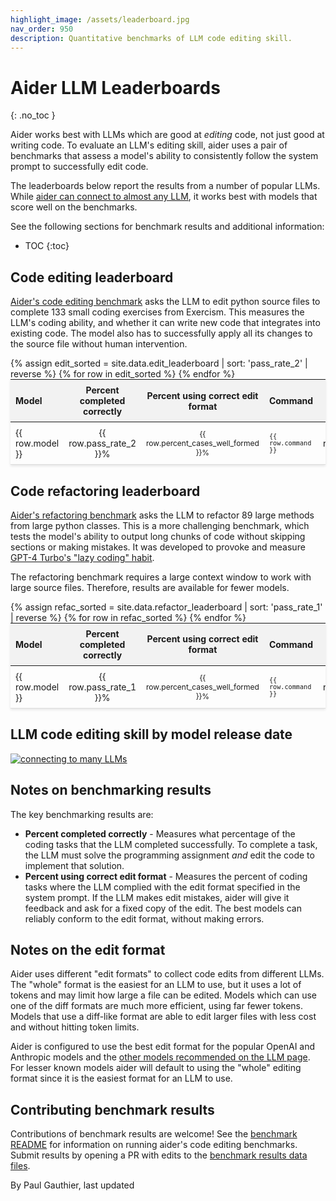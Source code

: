 ```yaml
---
highlight_image: /assets/leaderboard.jpg
nav_order: 950
description: Quantitative benchmarks of LLM code editing skill.
---
```



# Aider LLM Leaderboards
{: .no_toc }

Aider works best with LLMs which are good at *editing* code, not just good at writing
code.
To evaluate an LLM's editing skill, aider uses a pair of benchmarks that
assess a model's ability to consistently follow the system prompt
to successfully edit code.

The leaderboards below report the results from a number of popular LLMs.
While [aider can connect to almost any LLM](/docs/llms.html),
it works best with models that score well on the benchmarks.

See the following sections for benchmark
results and additional information:
- TOC
{:toc}

## Code editing leaderboard

[Aider's code editing benchmark](/docs/benchmarks.html#the-benchmark) asks the LLM to edit python source files to complete 133 small coding exercises
from Exercism. 
This measures the LLM's coding ability, and whether it can
write new code that integrates into existing code.
The model also has to successfully apply all its changes to the source file without human intervention.

<table style="width: 100%; max-width: 800px; margin: auto; border-collapse: collapse; box-shadow: 0 2px 4px rgba(0,0,0,0.1); font-size: 14px;">
  <thead style="background-color: #f2f2f2;">
    <tr>
      <th style="padding: 8px; text-align: left;">Model</th>
      <th style="padding: 8px; text-align: center;">Percent completed correctly</th>
      <th style="padding: 8px; text-align: center;">Percent using correct edit format</th>
      <th style="padding: 8px; text-align: left;">Command</th>
      <th style="padding: 8px; text-align: center;">Edit format</th>
    </tr>
  </thead>
  <tbody>
    {% assign edit_sorted = site.data.edit_leaderboard | sort: 'pass_rate_2' | reverse %}
    {% for row in edit_sorted %}
      <tr style="border-bottom: 1px solid #ddd;">
        <td style="padding: 8px;">{{ row.model }}</td>
        <td style="padding: 8px; text-align: center;">{{ row.pass_rate_2 }}%</td>
        <td style="padding: 8px; text-align: center;">{{ row.percent_cases_well_formed }}%</td>
        <td style="padding: 8px;"><code>{{ row.command }}</code></td>
        <td style="padding: 8px; text-align: center;">{{ row.edit_format }}</td>
      </tr>
    {% endfor %}
  </tbody>
</table>

<canvas id="editChart" width="800" height="450" style="margin-top: 20px"></canvas>
<script src="https://cdn.jsdelivr.net/npm/chart.js"></script>
<script>
  document.addEventListener('DOMContentLoaded', function () {
    var ctx = document.getElementById('editChart').getContext('2d');
    var leaderboardData = {
      labels: [],
      datasets: [{
        label: 'Percent completed correctly',
        data: [],
        backgroundColor: 'rgba(54, 162, 235, 0.2)',
        borderColor: 'rgba(54, 162, 235, 1)',
        borderWidth: 1
      }]
    };

    var allData = [];
    {% for row in edit_sorted %}
      allData.push({
        model: '{{ row.model }}',
        pass_rate_2: {{ row.pass_rate_2 }},
        percent_cases_well_formed: {{ row.percent_cases_well_formed }}
      });
    {% endfor %}

    function updateChart() {
      var selectedRows = document.querySelectorAll('tr.selected');
      var showAll = selectedRows.length === 0;

      leaderboardData.labels = [];
      leaderboardData.datasets[0].data = [];

      allData.forEach(function(row, index) {
        var rowElement = document.getElementById('edit-row-' + index);
        if (showAll) {
          rowElement.classList.remove('selected');
        }
        if (showAll || rowElement.classList.contains('selected')) {
          leaderboardData.labels.push(row.model);
          leaderboardData.datasets[0].data.push(row.pass_rate_2);
        }
      });

      leaderboardChart.update();
    }

    var tableBody = document.querySelector('table tbody');
    allData.forEach(function(row, index) {
      var tr = tableBody.children[index];
      tr.id = 'edit-row-' + index;
      tr.style.cursor = 'pointer';
      tr.onclick = function() {
        this.classList.toggle('selected');
        updateChart();
      };
    });

    var leaderboardChart = new Chart(ctx, {
      type: 'bar',
      data: leaderboardData,
      options: {
        scales: {
          yAxes: [{
            scaleLabel: {
              display: true,
            },
            ticks: {
              beginAtZero: true
            }
          }]
        }
      }
    });

    updateChart();
  });
</script>
<style>
  tr.selected {
    color: #0056b3;
  }
  table {
    table-layout: fixed;
  }
  td, th {
    word-wrap: break-word;
    overflow-wrap: break-word;
  }
  td:nth-child(3), td:nth-child(4) {
    font-size: 12px;
  }
</style>

## Code refactoring leaderboard

[Aider's refactoring benchmark](https://github.com/paul-gauthier/refactor-benchmark) asks the LLM to refactor 89 large methods from large python classes. This is a more challenging benchmark, which tests the model's ability to output long chunks of code without skipping sections or making mistakes. It was developed to provoke and measure [GPT-4 Turbo's "lazy coding" habit](/2023/12/21/unified-diffs.html).

The refactoring benchmark requires a large context window to
work with large source files.
Therefore, results are available for fewer models.

<table style="width: 100%; max-width: 800px; margin: auto; border-collapse: collapse; box-shadow: 0 2px 4px rgba(0,0,0,0.1); font-size: 14px;">
  <thead style="background-color: #f2f2f2;">
    <tr>
      <th style="padding: 8px; text-align: left;">Model</th>
      <th style="padding: 8px; text-align: center;">Percent completed correctly</th>
      <th style="padding: 8px; text-align: center;">Percent using correct edit format</th>
      <th style="padding: 8px; text-align: left;">Command</th>
      <th style="padding: 8px; text-align: center;">Edit format</th>
    </tr>
  </thead>
  <tbody>
    {% assign refac_sorted = site.data.refactor_leaderboard | sort: 'pass_rate_1' | reverse %}
    {% for row in refac_sorted %}
      <tr style="border-bottom: 1px solid #ddd;">
        <td style="padding: 8px;">{{ row.model }}</td>
        <td style="padding: 8px; text-align: center;">{{ row.pass_rate_1 }}%</td>
        <td style="padding: 8px; text-align: center;">{{ row.percent_cases_well_formed }}%</td>
        <td style="padding: 8px;"><code>{{ row.command }}</code></td>
        <td style="padding: 8px; text-align: center;">{{ row.edit_format }}</td>
      </tr>
    {% endfor %}
  </tbody>
</table>

<canvas id="refacChart" width="800" height="450" style="margin-top: 20px"></canvas>
<script src="https://cdn.jsdelivr.net/npm/chart.js"></script>
<script>
  document.addEventListener('DOMContentLoaded', function () {
    var ctx = document.getElementById('refacChart').getContext('2d');
    var leaderboardData = {
      labels: [],
      datasets: [{
        label: 'Percent completed correctly',
        data: [],
        backgroundColor: 'rgba(54, 162, 235, 0.2)',
        borderColor: 'rgba(54, 162, 235, 1)',
        borderWidth: 1
      }]
    };

    var allData = [];
    {% for row in refac_sorted %}
      allData.push({
        model: '{{ row.model }}',
        pass_rate_1: {{ row.pass_rate_1 }},
        percent_cases_well_formed: {{ row.percent_cases_well_formed }}
      });
    {% endfor %}

    function updateChart() {
      var selectedRows = document.querySelectorAll('tr.selected');
      var showAll = selectedRows.length === 0;

      leaderboardData.labels = [];
      leaderboardData.datasets[0].data = [];

      allData.forEach(function(row, index) {
        var rowElement = document.getElementById('refac-row-' + index);
        if (showAll) {
          rowElement.classList.remove('selected');
        }
        if (showAll || rowElement.classList.contains('selected')) {
          leaderboardData.labels.push(row.model);
          leaderboardData.datasets[0].data.push(row.pass_rate_1);
        }
      });

      leaderboardChart.update();
    }

    var tableBody = document.querySelectorAll('table tbody')[1];
    allData.forEach(function(row, index) {
      var tr = tableBody.children[index];
      tr.id = 'refac-row-' + index;
      tr.style.cursor = 'pointer';
      tr.onclick = function() {
        this.classList.toggle('selected');
        updateChart();
      };
    });

    var leaderboardChart = new Chart(ctx, {
      type: 'bar',
      data: leaderboardData,
      options: {
        scales: {
          yAxes: [{
            scaleLabel: {
              display: true,
            },
            ticks: {
              beginAtZero: true
            }
          }]
        }
      }
    });

    updateChart();
  });
</script>


## LLM code editing skill by model release date

[![connecting to many LLMs](/assets/models-over-time.svg)](https://aider.chat/assets/models-over-time.svg)


## Notes on benchmarking results

The key benchmarking results are:

- **Percent completed correctly** - Measures what percentage of the coding tasks that the LLM completed successfully. To complete a task, the LLM must solve the programming assignment *and* edit the code to implement that solution.
- **Percent using correct edit format** - Measures the percent of coding tasks where the LLM complied with the edit format specified in the system prompt. If the LLM makes edit mistakes, aider will give it feedback and ask for a fixed copy of the edit. The best models can reliably conform to the edit format, without making errors.


## Notes on the edit format

Aider uses different "edit formats" to collect code edits from different LLMs.
The "whole" format is the easiest for an LLM to use, but it uses a lot of tokens
and may limit how large a file can be edited.
Models which can use one of the diff formats are much more efficient,
using far fewer tokens.
Models that use a diff-like format are able to 
edit larger files with less cost and without hitting token limits.

Aider is configured to use the best edit format for the popular OpenAI and Anthropic models
and the [other models recommended on the LLM page](/docs/llms.html).
For lesser known models aider will default to using the "whole" editing format
since it is the easiest format for an LLM to use.

## Contributing benchmark results

Contributions of benchmark results are welcome!
See the
[benchmark README](https://github.com/paul-gauthier/aider/blob/main/benchmark/README.md)
for information on running aider's code editing benchmarks.
Submit results by opening a PR with edits to the
[benchmark results data files](https://github.com/paul-gauthier/aider/blob/main/website/_data/).


<p class="post-date">
By Paul Gauthier,
last updated
<!--[[[cog
import subprocess
import datetime

files = [
    'aider/website/docs/leaderboards/index.md',
    'aider/website/_data/edit_leaderboard.yml',
    'aider/website/_data/refactor_leaderboard.yml'
]

def get_last_modified_date(file):
    result = subprocess.run(['git', 'log', '-1', '--format=%ct', file], capture_output=True, text=True)
    if result.returncode == 0:
        timestamp = int(result.stdout.strip())
        return datetime.datetime.fromtimestamp(timestamp)
    return datetime.datetime.min

mod_dates = [get_last_modified_date(file) for file in files]
latest_mod_date = max(mod_dates)
cog.out(f"{latest_mod_date.strftime('%B %d, %Y.')}")
]]]-->
September 05, 2024.
<!--[[[end]]]-->
</p>
